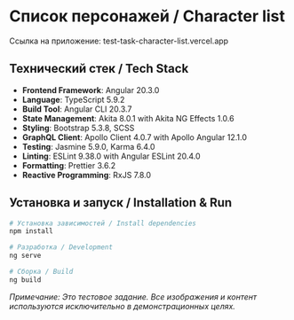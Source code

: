 # Список персонажей / Character list

Cсылка на приложение: test-task-character-list.vercel.app

## Технический стек / Tech Stack

- **Frontend Framework**: Angular 20.3.0
- **Language**: TypeScript 5.9.2
- **Build Tool**: Angular CLI 20.3.7
- **State Management**: Akita 8.0.1 with Akita NG Effects 1.0.6
- **Styling**: Bootstrap 5.3.8, SCSS
- **GraphQL Client**: Apollo Client 4.0.7 with Apollo Angular 12.1.0
- **Testing**: Jasmine 5.9.0, Karma 6.4.0
- **Linting**: ESLint 9.38.0 with Angular ESLint 20.4.0
- **Formatting**: Prettier 3.6.2
- **Reactive Programming**: RxJS 7.8.0

## Установка и запуск / Installation & Run

```bash
# Установка зависимостей / Install dependencies
npm install

# Разработка / Development
ng serve

# Сборка / Build
ng build
```

_Примечание: Это тестовое задание. Все изображения и контент используются исключительно в демонстрационных целях._
